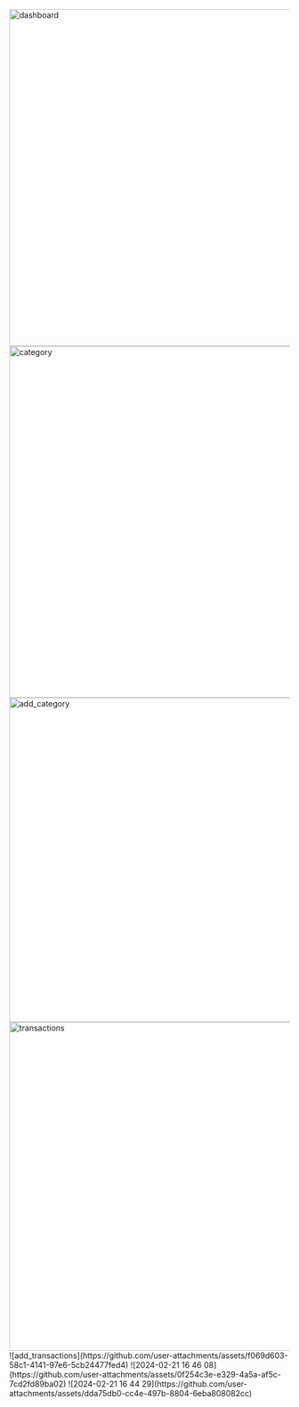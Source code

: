<img width="1359" height="606" alt="dashboard" src="https://github.com/user-attachments/assets/f33073cf-1abc-4524-815d-9c50788ddf5a" />
<img width="1365" height="632" alt="category" src="https://github.com/user-attachments/assets/a7081d87-c3ac-4c5d-ab0f-460cdec11a83" />
<img width="1338" height="583" alt="add_category" src="https://github.com/user-attachments/assets/25c7a219-22b5-4d41-9f1f-bf29410c91ba" />
<img width="1350" height="591" alt="transactions" src="https://github.com/user-attachments/assets/7c5fec7e-7434-4c75-9d45-09d9cb1772bd" />
![add_transactions](https://github.com/user-attachments/assets/f069d603-58c1-4141-97e6-5cb24477fed4)
![2024-02-21 16 46 08](https://github.com/user-attachments/assets/0f254c3e-e329-4a5a-af5c-7cd2fd89ba02)
![2024-02-21 16 44 29](https://github.com/user-attachments/assets/dda75db0-cc4e-497b-8804-6eba808082cc)
